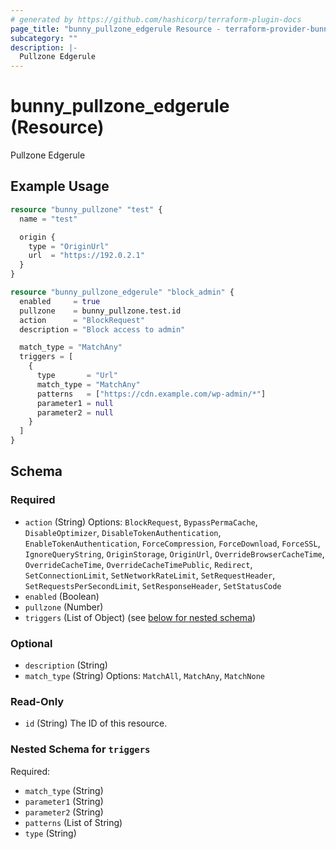 ```yaml
---
# generated by https://github.com/hashicorp/terraform-plugin-docs
page_title: "bunny_pullzone_edgerule Resource - terraform-provider-bunny"
subcategory: ""
description: |-
  Pullzone Edgerule
---
```


# bunny_pullzone_edgerule (Resource)

Pullzone Edgerule

## Example Usage

```terraform
resource "bunny_pullzone" "test" {
  name = "test"

  origin {
    type = "OriginUrl"
    url  = "https://192.0.2.1"
  }
}

resource "bunny_pullzone_edgerule" "block_admin" {
  enabled     = true
  pullzone    = bunny_pullzone.test.id
  action      = "BlockRequest"
  description = "Block access to admin"

  match_type = "MatchAny"
  triggers = [
    {
      type       = "Url"
      match_type = "MatchAny"
      patterns   = ["https://cdn.example.com/wp-admin/*"]
      parameter1 = null
      parameter2 = null
    }
  ]
}
```

<!-- schema generated by tfplugindocs -->
## Schema

### Required

- `action` (String) Options: `BlockRequest`, `BypassPermaCache`, `DisableOptimizer`, `DisableTokenAuthentication`, `EnableTokenAuthentication`, `ForceCompression`, `ForceDownload`, `ForceSSL`, `IgnoreQueryString`, `OriginStorage`, `OriginUrl`, `OverrideBrowserCacheTime`, `OverrideCacheTime`, `OverrideCacheTimePublic`, `Redirect`, `SetConnectionLimit`, `SetNetworkRateLimit`, `SetRequestHeader`, `SetRequestsPerSecondLimit`, `SetResponseHeader`, `SetStatusCode`
- `enabled` (Boolean)
- `pullzone` (Number)
- `triggers` (List of Object) (see [below for nested schema](#nestedatt--triggers))

### Optional

- `description` (String)
- `match_type` (String) Options: `MatchAll`, `MatchAny`, `MatchNone`

### Read-Only

- `id` (String) The ID of this resource.

<a id="nestedatt--triggers"></a>
### Nested Schema for `triggers`

Required:

- `match_type` (String)
- `parameter1` (String)
- `parameter2` (String)
- `patterns` (List of String)
- `type` (String)

